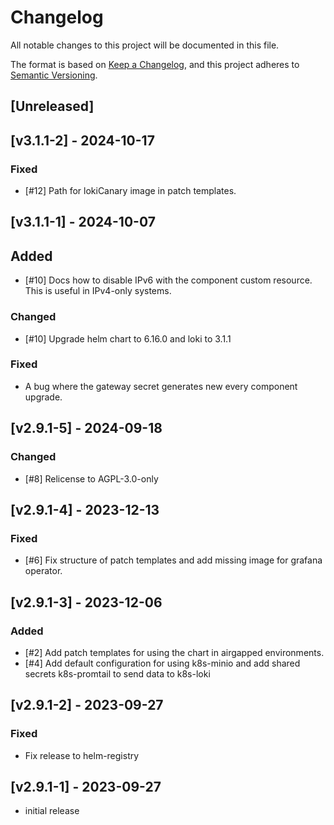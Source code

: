 # Changelog

All notable changes to this project will be documented in this file.

The format is based on [Keep a Changelog](https://keepachangelog.com/en/1.0.0/),
and this project adheres to [Semantic Versioning](https://semver.org/spec/v2.0.0.html).

## [Unreleased]

## [v3.1.1-2] - 2024-10-17
### Fixed
- [#12] Path for lokiCanary image in patch templates.

## [v3.1.1-1] - 2024-10-07
## Added
- [#10] Docs how to disable IPv6 with the component custom resource. This is useful in IPv4-only systems.
 
### Changed
- [#10] Upgrade helm chart to 6.16.0 and loki to 3.1.1

### Fixed
- A bug where the gateway secret generates new every component upgrade.

## [v2.9.1-5] - 2024-09-18
### Changed
- [#8] Relicense to AGPL-3.0-only

## [v2.9.1-4] - 2023-12-13
### Fixed
- [#6] Fix structure of patch templates and add missing image for grafana operator.

## [v2.9.1-3] - 2023-12-06
### Added
- [#2] Add patch templates for using the chart in airgapped environments.
- [#4] Add default configuration for using k8s-minio and add shared secrets k8s-promtail to send data to k8s-loki

## [v2.9.1-2] - 2023-09-27
### Fixed
- Fix release to helm-registry

## [v2.9.1-1] - 2023-09-27
- initial release